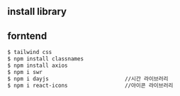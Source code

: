 ## install library

## forntend

```bash
$ tailwind css
$ npm install classnames
$ npm install axios
$ npm i swr
$ npm i dayjs                        //시간 라이브러리
$ npm i react-icons                  //아이콘 라이브러리
```
